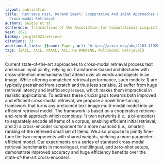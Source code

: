```yaml
---
layout: publication
title: 'Retrieve Fast, Rerank Smart: Cooperative And Joint Approaches For Improved
  Cross-modal Retrieval'
authors: Geigle et al.
conference: Transactions of the Association for Computational Linguistics
year: 2021
bibkey: geigle2021retrieve
citations: 23
additional_links: [{name: Paper, url: 'https://arxiv.org/abs/2103.11920'}]
tags: [EACL, TACL, NAACL, ACL, Re RANKING, Multimodal Retrieval]
---
```

Current state-of-the-art approaches to cross-modal retrieval process text and
visual input jointly, relying on Transformer-based architectures with
cross-attention mechanisms that attend over all words and objects in an image.
While offering unmatched retrieval performance, such models: 1) are typically
pretrained from scratch and thus less scalable, 2) suffer from huge retrieval
latency and inefficiency issues, which makes them impractical in realistic
applications. To address these crucial gaps towards both improved and efficient
cross-modal retrieval, we propose a novel fine-tuning framework that turns any
pretrained text-image multi-modal model into an efficient retrieval model. The
framework is based on a cooperative retrieve-and-rerank approach which
combines: 1) twin networks (i.e., a bi-encoder) to separately encode all items
of a corpus, enabling efficient initial retrieval, and 2) a cross-encoder
component for a more nuanced (i.e., smarter) ranking of the retrieved small set
of items. We also propose to jointly fine-tune the two components with shared
weights, yielding a more parameter-efficient model. Our experiments on a series
of standard cross-modal retrieval benchmarks in monolingual, multilingual, and
zero-shot setups, demonstrate improved accuracy and huge efficiency benefits
over the state-of-the-art cross-encoders.